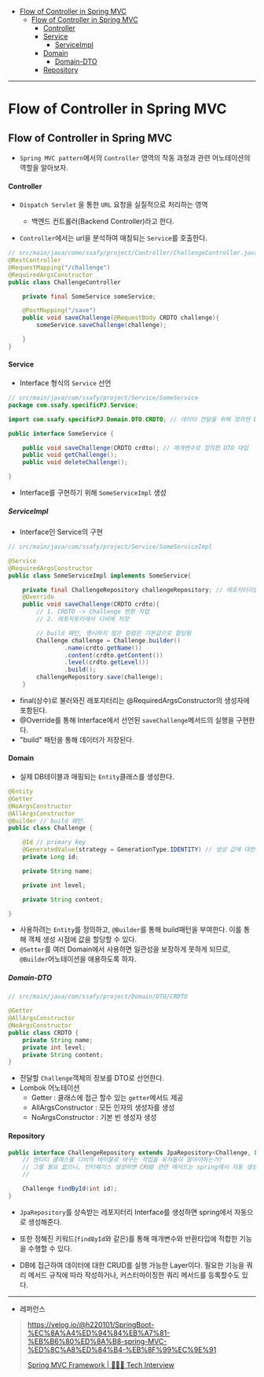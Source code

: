 - [Flow of Controller in Spring MVC](#flow-of-controller-in-spring-mvc)
  - [Flow of Controller in Spring MVC](#flow-of-controller-in-spring-mvc-1)
      - [Controller](#controller)
      - [Service](#service)
        - [ServiceImpl](#serviceimpl)
      - [Domain](#domain)
        - [Domain-DTO](#domain-dto)
      - [Repository](#repository)
---
# Flow of Controller in Spring MVC

## Flow of Controller in Spring MVC

- `Spring MVC pattern`에서의 `Controller` 영역의 작동 과정과 관련 어노테이션의 역할을 알아보자.

#### Controller

- `Dispatch Servlet` 을 통한 `URL` 요청을 실질적으로 처리하는 영역
  
  - 백엔드 컨트롤러(Backend Controller)라고 한다.

- `Controller`에서는 url을 분석하여 매칭되는 `Service`를 호출한다.

```java
// src/main/java/come/ssafy/project/Controller/ChallengeController.java
@RestController
@RequestMapping("/challenge")
@RequiredArgsConstructor 
public class ChallengeController 

    private final SomeService someService;

    @PostMapping("/save")
    public void saveChallenge(@RequestBody CRDTO challenge){
        someService.saveChallenge(challenge);

    }
}
```

#### Service

- Interface 형식의 `Service` 선언

```java
// src/main/java/com/ssafy/project/Service/SomeService
package com.ssafy.specificPJ.Service;

import com.ssafy.specificPJ.Domain.DTO.CRDTO; // 데이터 전달을 위해 정의한 DTO 가져오

public interface SomeService {

    public void saveChallenge(CRDTO crdto); // 매개변수로 정의한 DTO 대입
    public void getChallenge();
    public void deleteChallenge();

}
```

- Interface를 구현하기 위해 `SomeServiceImpl` 생성

##### ServiceImpl

- Interface인 Service의 구현

```java
// src/main/java/com/ssafy/project/Service/SomeServiceImpl

@Service
@RequiredArgsConstructor
public class SomeServiceImpl implements SomeService{

    private final ChallengeRepository challengeRepository; // 레포지터리를 상수로 
    @Override
    public void saveChallenge(CRDTO crdto){
        // 1. CRDTO -> Challenge 변환 작업
        // 2. 레포지토리에서 디비에 저장

        // build 패턴, 명시하지 않은 컬럼은 기본값으로 할당됨
        Challenge challenge = Challenge.builder()
                .name(crdto.getName())
                .content(crdto.getContent())
                .level(crdto.getLevel())
                .build();
        challengeRepository.save(challenge);
    }
```

- final(상수)로 불러와진 레포지터리는 @RequiredArgsConstructor의 생성자에 포함된다.
- @Override를 통해 Interface에서 선언된 `saveChallenge`메서드의 실행을 구현한다.
- "build" 패턴을 통해 데이터가 저장된다.

#### Domain

- 실제 DB테이블과 매핑되는 `Entity`클래스를 생성한다.

```java
@Entity
@Getter
@NoArgsConstructor
@AllArgsConstructor
@Builder // build 패턴.
public class Challenge {

    @Id // primary key
    @GeneratedValue(strategy = GenerationType.IDENTITY) // 생성 값에 대한 strategy 할당, 데이터가 생성될 수록 index 증가
    private Long id;

    private String name;

    private int level;

    private String content;

}
```

- 사용하려는 `Entity`를 정의하고, `@Builder`를 통해 build패턴을 부여한다. 이를 통해 객체 생성 시점에 값을 할당할 수 있다.
- `@Setter`를 여러 Domain에서 사용하면 일관성을 보장하게 못하게 되므로, `@Builder`어노테이션을 애용하도록 하자. 

##### Domain-DTO

```java
// src/main/java/com/ssafy/project/Domain/DTO/CRDTO

@Getter
@AllArgsConstructor
@NoArgsConstructor
public class CRDTO {
    private String name;
    private int level;
    private String content;
}
```

- 전달할 `Challenge`객체의 정보를 DTO로 선언한다.
- Lombok 어노테이션
  - Getter : 클래스에 접근 할수 있는 `getter`메서드 제공
  - AllArgsConstructor : 모든 인자의 생성자를 생성
  - NoArgsConstructor : 기본 빈 생성자 생성

#### Repository

```java
public interface ChallengeRepository extends JpaRepository<Challenge, Long> {
    // 엔티티 클래스를 디비의 테이블로 바꾸는 작업을 유저들이 알아야하는가?
    // 그럴 필요 없으니, 인터페이스 생성하면 CRUD 관련 메서드는 spring에서 자동 생성해줌
    //

    Challenge findById(int id);
}
```

- `JpaRepository`를 상속받는 레포지터리 Interface를 생성하면 spring에서 자동으로 생성해준다.

- 또한 정해진 키워드(`findById`와 같은)를 통해 매개변수와 반환타입에 적합한 기능을 수행할 수 있다.

- DB에 접근하여 데이터에 대한 CRUD를 실행 가능한 Layer이다. 필요한 기능을 쿼리 메서드 규칙에 따라 작성하거나, 커스터마이징한 쿼리 메서드를 등록할수도 있다.

---

- 레퍼런스

> https://velog.io/@h220101/SpringBoot-%EC%8A%A4%ED%94%84%EB%A7%81-%EB%B6%80%ED%8A%B8-spring-MVC-%ED%8C%A8%ED%84%B4-%EB%8F%99%EC%9E%91
> 
> [Spring MVC Framework | 👨🏻‍💻 Tech Interview](https://gyoogle.dev/blog/web-knowledge/spring-knowledge/Spring%20MVC.html)
